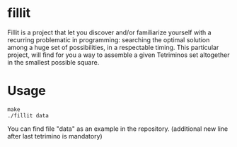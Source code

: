 # fillit

Fillit is a project that let you discover and/or familiarize yourself with a recurring
problematic in programming: searching the optimal solution among a huge set of possibilities, in a respectable timing.
This particular project, will find for you a way to assemble a given Tetriminos set altogether 
in the smallest possible square.

# Usage

	make
	./fillit data

You can find file "data" as an example in the repository. (additional new line after last tetrimino is mandatory)
